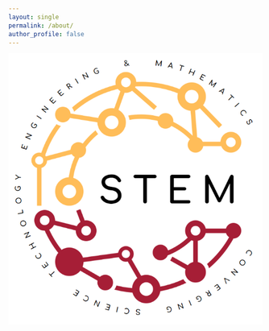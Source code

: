 ```yaml
---
layout: single
permalink: /about/
author_profile: false
---
```


<center>
<img src="/images/cSTEM_logo.png" alt="home_pic">
</center>

